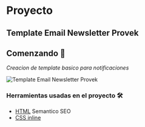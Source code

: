 #  Proyecto
## Template Email Newsletter Provek

## Comenzando 🚀
_Creacion de template basico para notificaciones_


![Template Email Newsletter Provek]()

### Herramientas usadas en el proyecto 🛠️

* [HTML]() Semantico SEO
* [CSS inline]() 

